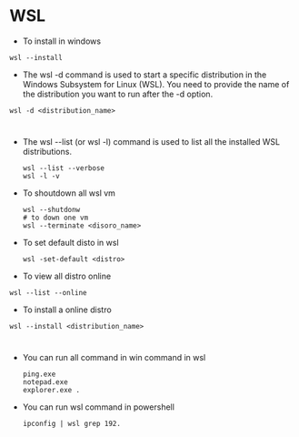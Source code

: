 # **WSL** 

- To install in windows
```
wsl --install
```
- The wsl -d command is used to start a specific distribution in the Windows Subsystem for Linux (WSL). You need to provide the name of the distribution you want to run after the -d option.
```
wsl -d <distribution_name>
```
#
- The wsl --list (or wsl -l) command is used to list all the installed WSL distributions.
  ```
  wsl --list --verbose
  wsl -l -v 
  ```
- To shoutdown all wsl vm
  ```
  wsl --shutdonw
  # to down one vm
  wsl --terminate <disoro_name>
  ```
- To set default disto in wsl
  ```
  wsl -set-default <distro>
  ```
- To view all distro online
```
wsl --list --online
```
- To install a online distro
```
wsl --install <distribution_name>
```
#
# 

- You can run all command in win command in wsl
  ```
  ping.exe
  notepad.exe
  explorer.exe .
  ```
- You can run wsl command in powershell
  ```
  ipconfig | wsl grep 192.
  ```

